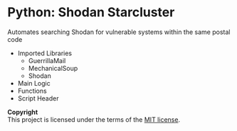 # Python: Shodan Starcluster
Automates searching Shodan for vulnerable systems within the same postal code

* Imported Libraries
  * GuerrillaMail
  * MechanicalSoup
  * Shodan
* Main Logic
* Functions
* Script Header

**Copyright**<br>
This project is licensed under the terms of the [MIT license](/LICENSE).
